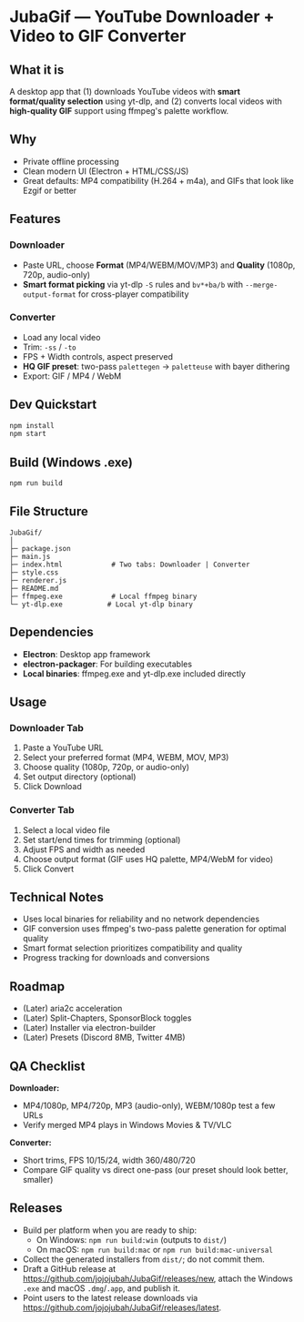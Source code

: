 # JubaGif — YouTube Downloader + Video to GIF Converter

## What it is
A desktop app that (1) downloads YouTube videos with **smart format/quality selection** using yt-dlp, and (2) converts local videos with **high-quality GIF** support using ffmpeg's palette workflow.

## Why
- Private offline processing
- Clean modern UI (Electron + HTML/CSS/JS)
- Great defaults: MP4 compatibility (H.264 + m4a), and GIFs that look like Ezgif or better

## Features
### Downloader
- Paste URL, choose **Format** (MP4/WEBM/MOV/MP3) and **Quality** (1080p, 720p, audio-only)
- **Smart format picking** via yt-dlp `-S` rules and `bv*+ba/b` with `--merge-output-format` for cross-player compatibility

### Converter
- Load any local video
- Trim: `-ss` / `-to`
- FPS + Width controls, aspect preserved
- **HQ GIF preset**: two-pass `palettegen` → `paletteuse` with bayer dithering
- Export: GIF / MP4 / WebM

## Dev Quickstart
```bash
npm install
npm start
```

## Build (Windows .exe)
```bash
npm run build
```

## File Structure
```
JubaGif/
│
├─ package.json
├─ main.js
├─ index.html            # Two tabs: Downloader | Converter
├─ style.css
├─ renderer.js
├─ README.md
├─ ffmpeg.exe            # Local ffmpeg binary
└─ yt-dlp.exe           # Local yt-dlp binary
```

## Dependencies
- **Electron**: Desktop app framework
- **electron-packager**: For building executables
- **Local binaries**: ffmpeg.exe and yt-dlp.exe included directly

## Usage

### Downloader Tab
1. Paste a YouTube URL
2. Select your preferred format (MP4, WEBM, MOV, MP3)
3. Choose quality (1080p, 720p, or audio-only)
4. Set output directory (optional)
5. Click Download

### Converter Tab
1. Select a local video file
2. Set start/end times for trimming (optional)
3. Adjust FPS and width as needed
4. Choose output format (GIF uses HQ palette, MP4/WebM for video)
5. Click Convert

## Technical Notes
- Uses local binaries for reliability and no network dependencies
- GIF conversion uses ffmpeg's two-pass palette generation for optimal quality
- Smart format selection prioritizes compatibility and quality
- Progress tracking for downloads and conversions

## Roadmap

- (Later) aria2c acceleration
- (Later) Split-Chapters, SponsorBlock toggles
- (Later) Installer via electron-builder
- (Later) Presets (Discord 8MB, Twitter 4MB)

## QA Checklist

**Downloader:**
- MP4/1080p, MP4/720p, MP3 (audio-only), WEBM/1080p test a few URLs
- Verify merged MP4 plays in Windows Movies & TV/VLC

**Converter:**
- Short trims, FPS 10/15/24, width 360/480/720
- Compare GIF quality vs direct one-pass (our preset should look better, smaller)
## Releases
- Build per platform when you are ready to ship:
  - On Windows: `npm run build:win` (outputs to `dist/`)
  - On macOS: `npm run build:mac` or `npm run build:mac-universal`
- Collect the generated installers from `dist/`; do not commit them.
- Draft a GitHub release at https://github.com/jojojubah/JubaGif/releases/new, attach the Windows `.exe` and macOS `.dmg`/`.app`, and publish it.
- Point users to the latest release downloads via https://github.com/jojojubah/JubaGif/releases/latest.
